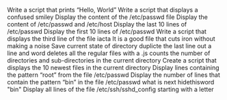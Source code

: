 Write a script that prints “Hello, World”
Write a script that displays a confused smiley
Display the content of the /etc/passwd file
Display the content of /etc/passwd and /etc/host
Display the last 10 lines of /etc/passwd
Display the first 10 lines of /etc/passwd
Write a script that displays the third line of the file iacta
 It is a good file that cuts iron without making a noise
 Save current state of directory
duplicte the last line 
out a line and word
 deletes all the regular files  with a .js
counts the number of directories and sub-directories in the current directory
Create a script that displays the 10 newest files in the current directory
Display lines containing the pattern “root” from the file /etc/passwd
Display the number of lines that contain the pattern “bin” in the file /etc/passwd
what is next
hidethisword "bin"
Display all lines of the file /etc/ssh/sshd_config starting with a letter

